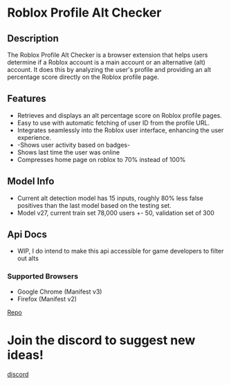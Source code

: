# Roblox Profile Alt Checker

## Description
The Roblox Profile Alt Checker is a browser extension that helps users determine if a Roblox account is a main account or an alternative (alt) account. It does this by analyzing the user's profile and providing an alt percentage score directly on the Roblox profile page.

## Features
- Retrieves and displays an alt percentage score on Roblox profile pages.
- Easy to use with automatic fetching of user ID from the profile URL.
- Integrates seamlessly into the Roblox user interface, enhancing the user experience.
- -Shows user activity based on badges-
- Shows last time the user was online
- Compresses home page on roblox to 70% instead of 100%

## Model Info
- Current alt detection model has 15 inputs, roughly 80% less false positives than the last model based on the testing set.
- Model v27, current train set 78,000 users +- 50, validation set of 300

## Api Docs
- WIP, I do intend to make this api accessible for game developers to filter out alts

### Supported Browsers
- Google Chrome (Manifest v3)
- Firefox (Manifest v2)

[Repo](https://github.com/FiddllePat/Alt)

# Join the discord to suggest new ideas!
[discord](https://discord.gg/cEUkp6FCUZ)
